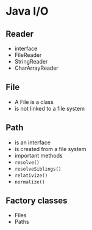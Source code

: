# Java I/O

## Reader
- interface
- FileReader
- StringReader
- CharArrayReader

## File

- A File is a class
- is not linked to a file system


## Path

- is an interface
- is created from a file system
- important methods
- `resolve()`
- `resolveSiblings()`
- `relativize()`
- `normalize()`


## Factory classes
- Files
- Paths